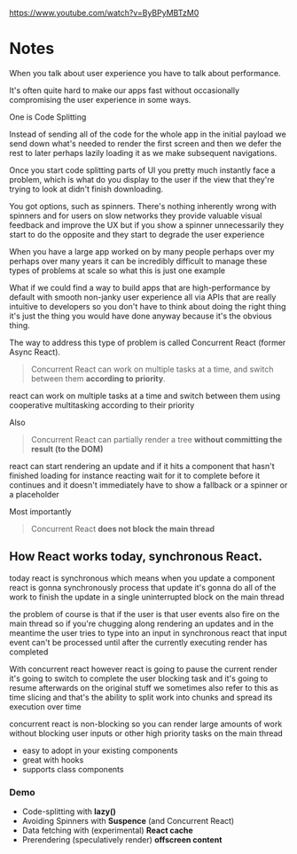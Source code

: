 https://www.youtube.com/watch?v=ByBPyMBTzM0

# Notes

When you talk about user experience you have to talk about performance.

It's often quite hard to make our apps fast without occasionally compromising the user experience in some ways.

One is Code Splitting

Instead of sending all of the code for the whole app in the initial payload we send down what's needed to render the first screen and then we defer the rest to later perhaps lazily loading it as we make subsequent navigations.

Once you start code splitting parts of UI you pretty much instantly face a problem, which is what do you display to the user if the view that they're trying to look at didn't finish downloading.

You got options, such as spinners. There's nothing inherently wrong with spinners and for users on slow networks they provide valuable visual feedback and improve the UX but if you show a spinner unnecessarily they start to do the opposite and they start to degrade the user experience

When you have a large app worked on by many people perhaps over my perhaps over many years it can be incredibly difficult to manage these types of problems at scale so what this is just one example

What if we could find a way to build apps that are high-performance by default with smooth non-janky user experience all via APIs that are really intuitive to developers so you don't have to think about doing the right thing it's just the thing you would have done anyway because it's the obvious thing.

The way to address this type of problem is called Concurrent React (former Async React).

> Concurrent React can work on multiple tasks at a time, and switch between them **according to priority**.

react can work
on multiple tasks at a time and switch
between them using cooperative
multitasking according to their priority

Also

> Concurrent React can partially render a tree **without committing the result (to the DOM)**

react can start
rendering an update and if it hits a
component that hasn't finished loading
for instance reacting wait for it to
complete before it continues and it
doesn't immediately have to show a
fallback or a spinner or a placeholder

Most importantly

> Concurrent React **does not block the main thread**

## How React works today, synchronous React.

today react is synchronous
which means when you update a component
react is gonna synchronously process
that update it's gonna do all of the
work to finish the update in a single
uninterrupted block on the main thread

the problem of course is that
if the user is that user events also
fire on the main thread so if you're
chugging along rendering an updates and
in the meantime the user tries to type
into an input in synchronous react that
input event can't be processed until
after the currently executing render has
completed

With concurrent react however
react is going to pause the current
render it's going to switch to complete
the user blocking task and it's going to
resume afterwards on the original stuff
we sometimes also refer to this as time
slicing and that's the ability to split
work into chunks and spread its
execution over time

concurrent react is non-blocking so you
can render large amounts of work without
blocking user inputs or other high
priority tasks on the main thread

- easy to adopt in your existing components
- great with hooks
- supports class components

### Demo

- Code-splitting with **lazy()**
- Avoiding Spinners with **Suspence** (and Concurrent React)
- Data fetching with (experimental) **React cache**
- Prerendering (speculatively render) **offscreen content**
